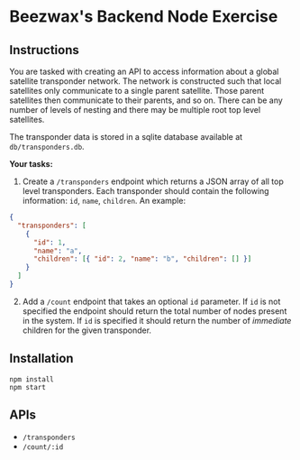 # Beezwax's Backend Node Exercise

## Instructions

You are tasked with creating an API to access information about a global satellite transponder network. The network is constructed such that local satellites only communicate to a single parent satellite. Those parent satellites then communicate to their parents, and so on. There can be any number of levels of nesting and there may be multiple root top level satellites.

The transponder data is stored in a sqlite database available at `db/transponders.db`.

**Your tasks:**
1) Create a `/transponders` endpoint which returns a JSON array of all top level transponders. Each transponder should contain the following information: `id`, `name`, `children`. An example:

```json
{
  "transponders": [
    {
      "id": 1,
      "name": "a",
      "children": [{ "id": 2, "name": "b", "children": [] }]
    }
  ]
}
```

2) Add a `/count` endpoint that takes an optional `id` parameter. If `id` is not specified the endpoint should return the total number of nodes present in the system. If `id` is specified it should return the number of *immediate* children for the given transponder.

## Installation

```
npm install
npm start
```

## APIs
- `/transponders`
- `/count/:id`
